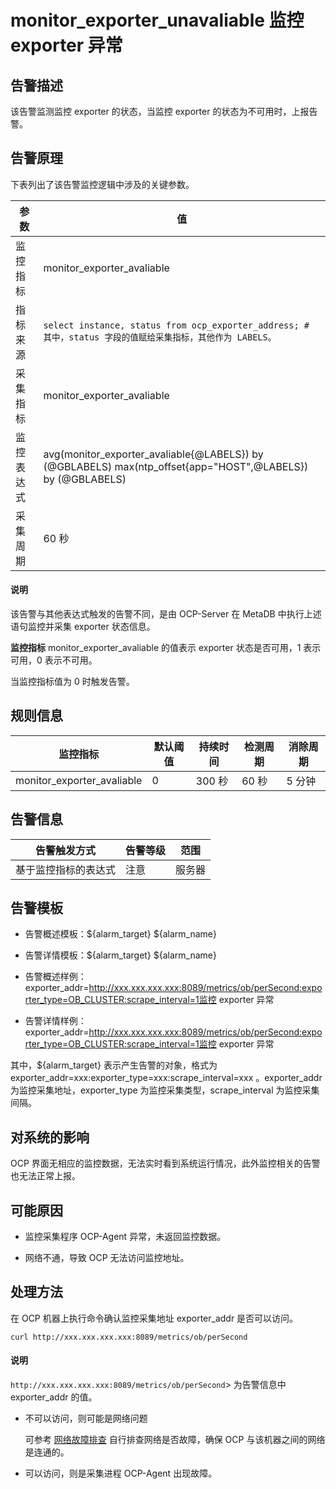 # monitor_exporter_unavaliable 监控 exporter 异常

告警描述
-------------------------

该告警监测监控 exporter 的状态，当监控 exporter 的状态为不可用时，上报告警。

告警原理
-------------------------

下表列出了该告警监控逻辑中涉及的关键参数。

|  参数   |                                                               值                                                               |
|-------|-------------------------------------------------------------------------------------------------------------------------------|
| 监控指标  | monitor_exporter_avaliable                                                                                                    |
| 指标来源  | ```select instance, status from ocp_exporter_address; # 其中，status 字段的值赋给采集指标，其他作为 LABELS。```  |
| 采集指标  | monitor_exporter_avaliable                                                                                                    |
| 监控表达式 | avg(monitor_exporter_avaliable{@LABELS}) by (@GBLABELS) max(ntp_offset{app="HOST",@LABELS}) by (@GBLABELS)                    |
| 采集周期  | 60 秒                                                                                                                          |

<main id="notice" type='explain'>
    <h4>说明</h4>
    <p>该告警与其他表达式触发的告警不同，是由 OCP-Server 在 MetaDB 中执行上述语句监控并采集 exporter 状态信息。</p>
 </main>

**监控指标** monitor_exporter_avaliable 的值表示 exporter 状态是否可用，1 表示可用，0 表示不可用。

当监控指标值为 0 时触发告警。

**规则信息**
-----------------------------

|            监控指标            | 默认阈值 | 持续时间  | 检测周期 | 消除周期 |
|----------------------------|------|-------|------|------|
| monitor_exporter_avaliable | 0    | 300 秒 | 60 秒 | 5 分钟 |

**告警信息**
-----------------------------

|   告警触发方式   | 告警等级 | 范围  |
|------------|------|-----|
| 基于监控指标的表达式 | 注意   | 服务器 |

**告警模板**
-----------------------------

* 告警概述模板：\${alarm_target} ${alarm_name}

* 告警详情模板：\${alarm_target} ${alarm_name}

* 告警概述样例：exporter_addr=<http://xxx.xxx.xxx.xxx:8089/metrics/ob/perSecond:exporter_type=OB_CLUSTER:scrape_interval=1监控> exporter 异常
  
* 告警详情样例：exporter_addr=<http://xxx.xxx.xxx.xxx:8089/metrics/ob/perSecond:exporter_type=OB_CLUSTER:scrape_interval=1监控> exporter 异常
  
其中，${alarm_target} 表示产生告警的对象，格式为 exporter_addr=xxx:exporter_type=xxx:scrape_interval=xxx 。exporter_addr 为监控采集地址，exporter_type 为监控采集类型，scrape_interval 为监控采集间隔。

**对系统的影响**
-------------------------------

OCP 界面无相应的监控数据，无法实时看到系统运行情况，此外监控相关的告警也无法正常上报。

**可能原因**
-----------------------------

* 监控采集程序 OCP-Agent 异常，未返回监控数据。

* 网络不通，导致 OCP 无法访问监控地址。

**处理方法**
-----------------------------

在 OCP 机器上执行命令确认监控采集地址 exporter_addr 是否可以访问。

```shell
curl http://xxx.xxx.xxx.xxx:8089/metrics/ob/perSecond
```

<main id="notice" type='explain'>
    <h4>说明</h4>
    <p><code>http://xxx.xxx.xxx.xxx:8089/metrics/ob/perSecond</code>> 为告警信息中 exporter_addr 的值。</p>
 </main>

* 不可以访问，则可能是网络问题

  可参考 [网络故障排查](../400.alarm-appendix/600.network-troubleshooting.md) 自行排查网络是否故障，确保 OCP 与该机器之间的网络是连通的。
  
* 可以访问，则是采集进程 OCP-Agent 出现故障。
